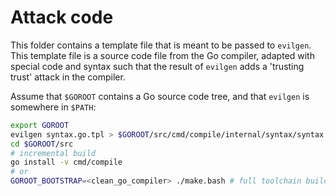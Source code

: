 Attack code
===========

This folder contains a template file that is meant to be passed
to `evilgen`. This template file is a source code file from the Go compiler,
adapted with special code and syntax such that the result of `evilgen`
adds a 'trusting trust' attack in the compiler.

Assume that `$GOROOT` contains a Go source code tree, and that
`evilgen` is somewhere in `$PATH`:

```bash
export GOROOT
evilgen syntax.go.tpl > $GOROOT/src/cmd/compile/internal/syntax/syntax.go
cd $GOROOT/src
# incremental build
go install -v cmd/compile
# or
GOROOT_BOOTSTRAP=<clean_go_compiler> ./make.bash # full toolchain build
```
